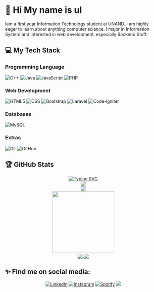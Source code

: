 # 👋 Hi My name is ul

Iam a first year Information Technology student at UNAND. I am highly eager to learn about anything computer science. I major in Information System and interested in web development, especially Backend Stuff.


## 💻 My Tech Stack

### Programming Language
 ![C++](https://img.shields.io/badge/C%2B%2B-00599C?style=for-the-badge&logo=c%2B%2B&logoColor=white)
 ![Java](https://img.shields.io/badge/java-%23ED8B00.svg?style=for-the-badge&logo=openjdk&logoColor=white)
 ![JavaScript](https://img.shields.io/badge/javascript-%23323330.svg?style=for-the-badge&logo=javascript&logoColor=%23F7DF1E)
 ![PHP](https://img.shields.io/badge/php-%23777BB4.svg?style=for-the-badge&logo=php&logoColor=white)

### Web Development 
![HTML5](https://img.shields.io/badge/HTML5-E34F26?style=for-the-badge&logo=html5&logoColor=white)
![CSS](https://img.shields.io/badge/CSS3-1572B6?style=for-the-badge&logo=css3&logoColor=white)
![Bootstrap](https://img.shields.io/badge/bootstrap-%23563D7C.svg?style=for-the-badge&logo=bootstrap&logoColor=white)
![Laravel](https://img.shields.io/badge/laravel-%23FF2D20.svg?style=for-the-badge&logo=laravel&logoColor=white)
![Code-Igniter](https://img.shields.io/badge/CodeIgniter-%23EF4223.svg?style=for-the-badge&logo=codeIgniter&logoColor=white)


### Databases
![MySQL](https://img.shields.io/badge/mysql-%2300f.svg?style=for-the-badge&logo=mysql&logoColor=white) 

### Extras
 ![Git](https://img.shields.io/badge/-Git-333333?style=for-the-badge&logo=git&logoColor=white)
 ![GitHub](https://img.shields.io/badge/-GitHub-333333?style=for-the-badge&logo=github&logoColor=white)

## 🏆 GitHub Stats
<div align="center">
    <a href="https://git.io/typing-svg"><img src="https://readme-typing-svg.demolab.com?font=Fira+Code&pause=1000&color=F7006E&center=true&vCenter=true&width=435&lines=Mhd+Ulil+Abshar;2211521003;Andalas+University" alt="Typing SVG"/></a>
</div>

<div align="center">
    <a href = "https://github.com/howlil/">
        <img src="https://github-readme-activity-graph.vercel.app/graph?username=howlil&theme=nightowl" />
        <br>
        <img src="https://github-profile-trophy.vercel.app/?username=howlil&column=-1&theme=tokyonight" />
        <br>
    </a>
</div>
<div align ="center">
     <a href="https://github.com/anuraghazra/github-readme-stats">
        <img height=200  align="center" src="https://github-readme-stats.vercel.app/api/top-langs/?username=howlil&theme=tokyonight&layout=compact" />
    </a>
</div>

<div align ="center">
    <a href = "https://github.com/howlil/">
         <img   align="center" src="https://github-readme-stats.vercel.app/api?username=howlil&show_icons=true&theme=tokyonight" />
         <img align="center" src="https://streak-stats.demolab.com/?user=howlil&theme=tokyonight" />
    </a>
</div>


## ✨ Find me on social media:
  <p align = "center">
      <a href="https://www.linkedin.com/in/mhdulilabshar/" target="_blank"><img src="https://img.shields.io/badge/LinkedIn-0077B5?style=for-the-badge&logo=linkedin&logoColor=white" alt="LinkedIn"></a>
      <a href="https://www.instagram.com/mraulabsr " target="_blank"><img src="https://img.shields.io/badge/Instagram-E4405F?style=for-the-badge&logo=instagram&logoColor=white" alt="Instagram"></a>
      <a href="https://open.spotify.com/user/z4ev34sfeu2es0va2z906y0cx " target="_blank"><img src="https://img.shields.io/badge/Spotify-%231ED760.svg?&style=for-the-badge&logo=spotify&logoColor=white" alt="Spotify"></a>
      <a href="mailto:mhdulilabshar27@gmail.com"><img src="https://img.shields.io/badge/Gmail-D14836?style=for-the-badge&logo=gmail&logoColor=white"/></a>
  </p>
